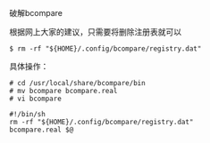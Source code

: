 破解bcompare

根据网上大家的建议，只需要将删除注册表就可以

```
$ rm -rf "${HOME}/.config/bcompare/registry.dat"
```

具体操作：

```
# cd /usr/local/share/bcompare/bin
# mv bcompare bcompare.real
# vi bcompare

#!/bin/sh
rm -rf "${HOME}/.config/bcompare/registry.dat"
bcompare.real $@
```
